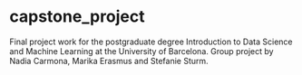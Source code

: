 # capstone_project
Final project work for the postgraduate degree Introduction to Data Science and Machine Learning at the University of Barcelona. Group project by Nadia Carmona, Marika Erasmus and Stefanie Sturm. 

